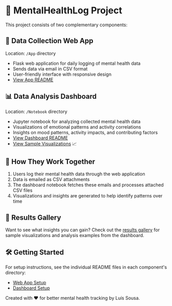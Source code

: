 # 🧠 MentalHealthLog Project

This project consists of two complementary components:

## 📝 Data Collection Web App
Location: `/App` directory
- Flask web application for daily logging of mental health data
- Sends data via email in CSV format
- User-friendly interface with responsive design
- [View App README](./App/README_APP.md)

## 📊 Data Analysis Dashboard
Location: `/Notebook` directory
- Jupyter notebook for analyzing collected mental health data
- Visualizations of emotional patterns and activity correlations
- Insights on mood patterns, activity impacts, and contributing factors
- [View Dashboard README](./Notebook/README_DASHBOARD.md)
- [View Sample Visualizations](./results-gallery.md) 📈

## 🔄 How They Work Together

1. Users log their mental health data through the web application
2. Data is emailed as CSV attachments
3. The dashboard notebook fetches these emails and processes attached CSV files
4. Visualizations and insights are generated to help identify patterns over time

## 📸 Results Gallery

Want to see what insights you can gain? Check out the [results gallery](./results-gallery.md) for sample visualizations and analysis examples from the dashboard.

## 🛠️ Getting Started

For setup instructions, see the individual README files in each component's directory:
- [Web App Setup](./App/README.md#installation)
- [Dashboard Setup](./Notebook/README.md#setup-and-usage)

Created with ❤️ for better mental health tracking by Luís Sousa.
